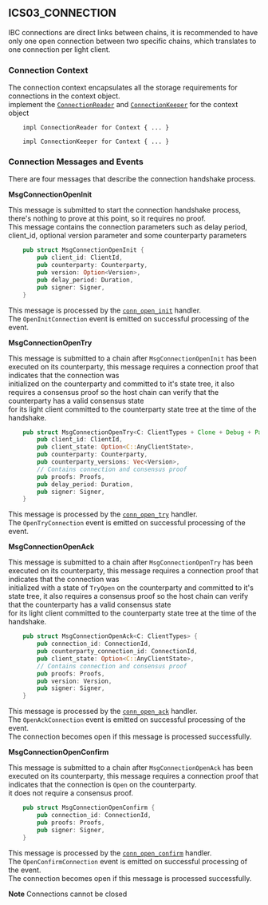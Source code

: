 ## ICS03_CONNECTION

IBC connections are direct links between chains, it is recommended to have only one open connection between two specific chains, which translates to one connection per light client.  

### Connection Context

The connection context encapsulates all the storage requirements for connections in the context object.    
implement the [`ConnectionReader`](/code/centauri/ibc/modules/src/core/ics03_connection/context.rs#L21) and [`ConnectionKeeper`](/code/centauri/ibc/modules/src/core/ics03_connection/context.rs#L51) for the context object

```text
    impl ConnectionReader for Context { ... }
    
    impl ConnectionKeeper for Context { ... }  
```

### Connection Messages and Events

There are four messages that describe the connection handshake process.  

**MsgConnectionOpenInit**

This message is submitted to start the connection handshake process, there's nothing to prove at this point, so it requires no proof.  
This message contains the connection parameters such as delay period, client_id, optional version parameter and some counterparty parameters

```rust
    pub struct MsgConnectionOpenInit {
	    pub client_id: ClientId,
	    pub counterparty: Counterparty,
	    pub version: Option<Version>,
	    pub delay_period: Duration,
	    pub signer: Signer,
    }
```
This message is processed by the [`conn_open_init`](/code/centauri/ibc/modules/src/core/ics03_connection/handler/conn_open_init.rs) handler.  
The `OpenInitConnection` event is emitted on successful processing of the event.


**MsgConnectionOpenTry**

This message is submitted to a chain after `MsgConnectionOpenInit` has been executed on its counterparty, this message requires a connection proof that indicates that the connection was  
initialized on the counterparty and committed to it's state tree, it also requires a consensus proof so the host chain can verify that the counterparty has a valid consensus state   
for its light client committed to the counterparty state tree at the time of the handshake.

```rust
    pub struct MsgConnectionOpenTry<C: ClientTypes + Clone + Debug + PartialEq + Eq> {
        pub client_id: ClientId,
        pub client_state: Option<C::AnyClientState>,
        pub counterparty: Counterparty,
        pub counterparty_versions: Vec<Version>,
        // Contains connection and consensus proof
        pub proofs: Proofs,
        pub delay_period: Duration,
        pub signer: Signer,
    }
```
This message is processed by the [`conn_open_try`](/code/centauri/ibc/modules/src/core/ics03_connection/handler/conn_open_try.rs) handler.  
The `OpenTryConnection` event is emitted on successful processing of the event.


**MsgConnectionOpenAck**

This message is submitted to a chain after `MsgConnectionOpenTry` has been executed on its counterparty, this message requires a connection proof that indicates that the connection was  
initialized with a state of `TryOpen` on the counterparty and committed to it's state tree, it also requires a consensus proof so the host chain can verify that the counterparty has a valid consensus state   
for its light client committed to the counterparty state tree at the time of the handshake.

```rust
    pub struct MsgConnectionOpenAck<C: ClientTypes> {
        pub connection_id: ConnectionId,
        pub counterparty_connection_id: ConnectionId,
        pub client_state: Option<C::AnyClientState>,
        // Contains connection and consensus proof
        pub proofs: Proofs,
        pub version: Version,
        pub signer: Signer,
    }
```
This message is processed by the [`conn_open_ack`](/code/centauri/ibc/modules/src/core/ics03_connection/handler/conn_open_init.rs) handler.  
The `OpenAckConnection` event is emitted on successful processing of the event.  
The connection becomes open if this message is processed successfully.

**MsgConnectionOpenConfirm**

This message is submitted to a chain after `MsgConnectionOpenAck` has been executed on its counterparty, this message requires a connection proof that indicates that the connection is `Open` on the counterparty.  
it does not require a consensus proof.

```rust
    pub struct MsgConnectionOpenConfirm {
        pub connection_id: ConnectionId,
        pub proofs: Proofs,
        pub signer: Signer,
    }
```
This message is processed by the [`conn_open_confirm`](/code/centauri/ibc/modules/src/core/ics03_connection/handler/conn_open_init.rs) handler.  
The `OpenConfirmConnection` event is emitted on successful processing of the event.  
The connection becomes open if this message is processed successfully.

**Note**
Connections cannot be closed